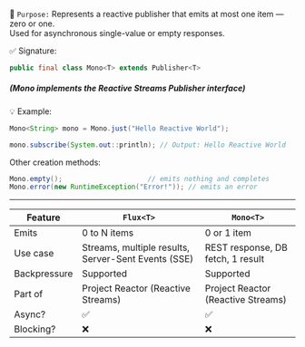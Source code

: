 📌 `Purpose:`
Represents a reactive publisher that emits at most one item — zero or one.  
Used for asynchronous single-value or empty responses.

✅ Signature:

```java
public final class Mono<T> extends Publisher<T>
```
##### (Mono implements the Reactive Streams Publisher interface)

💡 Example:

```java
Mono<String> mono = Mono.just("Hello Reactive World");

mono.subscribe(System.out::println); // Output: Hello Reactive World
```

Other creation methods:
```java
Mono.empty();                     // emits nothing and completes
Mono.error(new RuntimeException("Error!")); // emits an error
```

---

| Feature       | `Flux<T>`                                        | `Mono<T>`                                      |
|----------------|------------------------------------------------|--------------------------------------------------|
| Emits         |  0 to N items                                        |0 or 1 item                                   |
| Use case      |  Streams, multiple results, Server-Sent Events (SSE) |REST response, DB fetch, 1 result             |
| Backpressure  | Supported                                            |Supported                                     | 
| Part of       |  Project Reactor  (Reactive Streams)                 |Project Reactor (Reactive Streams)            |
| Async?        |  ✅                                                 |  ✅                                          | 
| Blocking?     |  ❌                                                 |  ❌                                          |           

